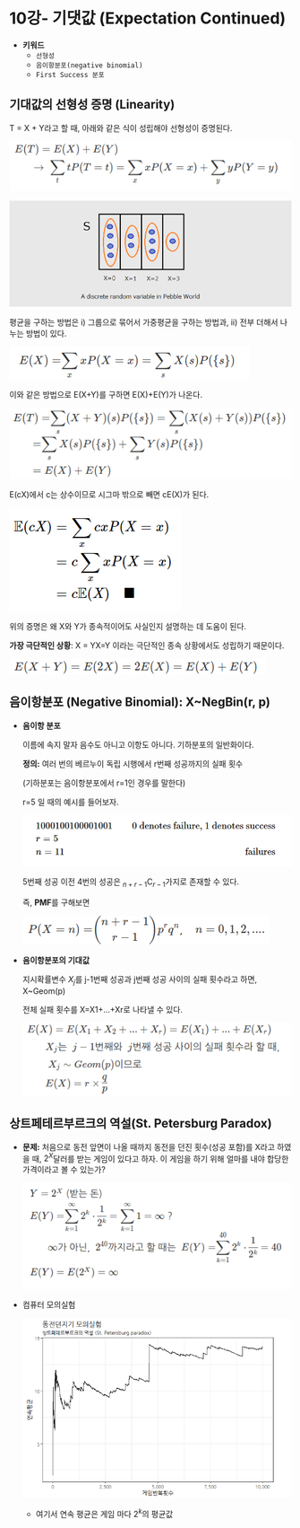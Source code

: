 # 10강- 기댓값 (Expectation Continued)

- **키워드**
    - `선형성`
    - `음이항분포(negative binomial)`
    - `First Success 분포`

## 기대값의 선형성 증명 (Linearity)

T = X + Y라고 할 때, 아래와 같은 식이 성립해야 선형성이 증명된다.

![/assets/img/2020-10-13-statistics/Untitled.png](/assets/img/2020-10-13-statistics/Untitled.png)

![2020-10-13-statistics%208e50fe9c6da8465ab9ddd301f1088930/Untitled%201.png](/assets/img/2020-10-13-statistics/Untitled%201.png)

평균을 구하는 방법은 i) 그룹으로 묶어서 가중평균을 구하는 방법과, ii) 전부 더해서 나누는 방법이 있다.

![2020-10-13-statistics%208e50fe9c6da8465ab9ddd301f1088930/Untitled%202.png](/assets/img/2020-10-13-statistics/Untitled%202.png)

이와 같은 방법으로 E(X+Y)를 구하면 E(X)+E(Y)가 나온다.

![2020-10-13-statistics%208e50fe9c6da8465ab9ddd301f1088930/Untitled%203.png](/assets/img/2020-10-13-statistics/Untitled%203.png)

E(cX)에서 c는 상수이므로 시그마 밖으로 빼면 cE(X)가 된다.

![2020-10-13-statistics%208e50fe9c6da8465ab9ddd301f1088930/Untitled%204.png](/assets/img/2020-10-13-statistics/Untitled%204.png)

위의 증명은 왜 X와 Y가 종속적이어도 사실인지 설명하는 데 도움이 된다.

**가장 극단적인 상황**: X = YX=Y 이라는 극단적인 종속 상황에서도 성립하기 때문이다.

![2020-10-13-statistics%208e50fe9c6da8465ab9ddd301f1088930/Untitled%205.png](/assets/img/2020-10-13-statistics/Untitled%205.png)

## 음이항분포 (Negative Binomial): X~NegBin(r, p)

- **음이항 분포**

    이름에 속지 말자 음수도 아니고 이항도 아니다. 기하분포의 일반화이다.

    **정의:** 여러 번의 베르누이 독립 시행에서 r번째 성공까지의 실패 횟수

    (기하분포는 음이항분포에서 r=1인 경우를 말한다)

    r=5 일 때의 예시를 들어보자.

    ![2020-10-13-statistics%208e50fe9c6da8465ab9ddd301f1088930/Untitled%206.png](/assets/img/2020-10-13-statistics/Untitled%206.png)

    5번째 성공 이전 4번의 성공은 $_{n+r-1}\mathrm{C}_{r-1}$가지로 존재할 수 있다.

    즉, **PMF**를 구해보면

    ![2020-10-13-statistics%208e50fe9c6da8465ab9ddd301f1088930/Untitled%207.png](/assets/img/2020-10-13-statistics/Untitled%207.png)

- **음이항분포의 기대값**

    지시확률변수 $X_j$를 j-1번째 성공과 j번째 성공 사이의 실패 횟수라고 하면, X~Geom(p)

    전체 실패 횟수를 X=X1+...+Xr로 나타낼 수 있다.

    ![2020-10-13-statistics%208e50fe9c6da8465ab9ddd301f1088930/Untitled%208.png](/assets/img/2020-10-13-statistics/Untitled%208.png)

## 상트페테르부르크의 역설(St. Petersburg Paradox)

- **문제:** 처음으로 동전 앞면이 나올 때까지 동전을 던진 횟수(성공 포함)를 X라고 하였을 때, $2^X$달러를 받는 게임이 있다고 하자. 이 게임을 하기 위해 얼마를 내야 합당한 가격이라고 볼 수 있는가?

    ![2020-10-13-statistics%208e50fe9c6da8465ab9ddd301f1088930/Untitled%209.png](/assets/img/2020-10-13-statistics/Untitled%209.png)

- 컴퓨터 모의실험

    ![2020-10-13-statistics%208e50fe9c6da8465ab9ddd301f1088930/Untitled%2010.png](/assets/img/2020-10-13-statistics/Untitled%2010.png)

    - 여기서 연속 평균은 게임 마다 $2^k$의 평균값
